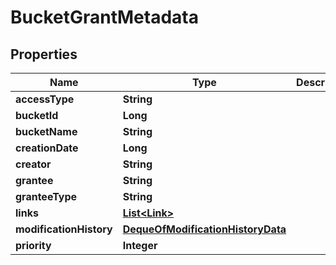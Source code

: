 
# BucketGrantMetadata

## Properties
Name | Type | Description | Notes
------------ | ------------- | ------------- | -------------
**accessType** | **String** |  |  [optional]
**bucketId** | **Long** |  |  [optional]
**bucketName** | **String** |  |  [optional]
**creationDate** | **Long** |  |  [optional]
**creator** | **String** |  |  [optional]
**grantee** | **String** |  |  [optional]
**granteeType** | **String** |  |  [optional]
**links** | [**List&lt;Link&gt;**](Link.md) |  |  [optional]
**modificationHistory** | [**DequeOfModificationHistoryData**](DequeOfModificationHistoryData.md) |  |  [optional]
**priority** | **Integer** |  |  [optional]



